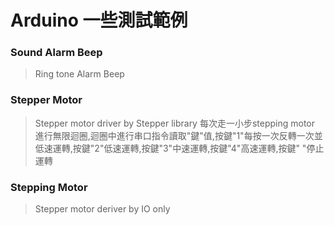 # Arduino 一些測試範例
### Sound Alarm Beep
> Ring tone
> Alarm
> Beep

### Stepper Motor
> Stepper motor driver by Stepper library
每次走一小步stepping motor 進行無限迴圈,迴圈中進行串口指令讀取"鍵"值,按鍵"1"每按一次反轉一次並低速運轉,按鍵"2"低速運轉,按鍵"3"中速運轉,按鍵"4"高速運轉,按鍵" "停止運轉

### Stepping Motor
> Stepper motor deriver by IO only